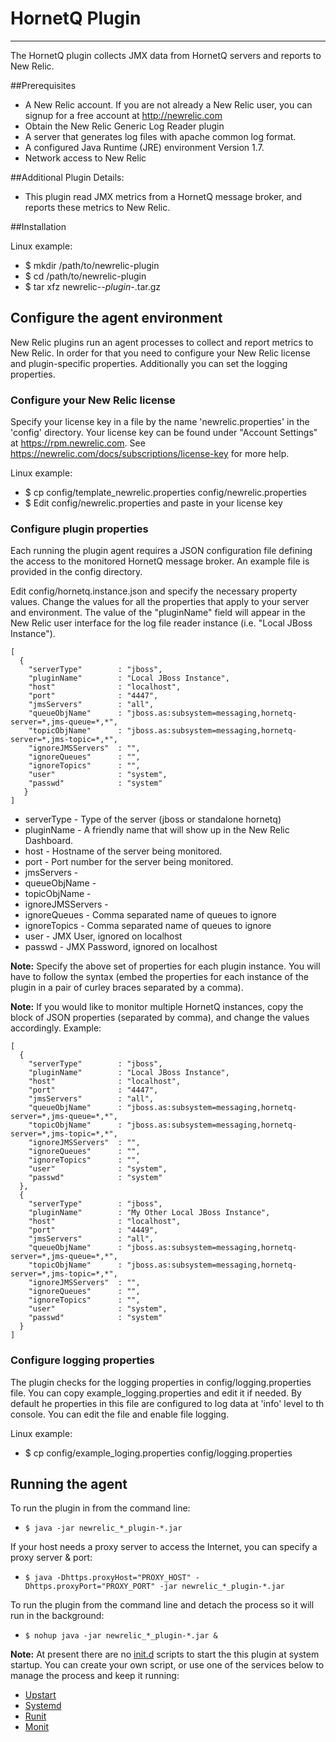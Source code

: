 HornetQ Plugin
==========================================================
- - -
The HornetQ plugin collects JMX data from HornetQ servers and reports to New Relic.


##Prerequisites

*    A New Relic account. If you are not already a New Relic user, you can signup for a free account at http://newrelic.com
*    Obtain the New Relic Generic Log Reader plugin
*    A server that generates log files with apache common log format.
*    A configured Java Runtime (JRE) environment Version 1.7.
*    Network access to New Relic


##Additional Plugin Details:

*	This plugin read JMX metrics from a HornetQ message broker, and reports these metrics to New Relic.


##Installation

Linux example:

*    $ mkdir /path/to/newrelic-plugin
*    $ cd /path/to/newrelic-plugin
*    $ tar xfz newrelic-*-plugin-*.tar.gz
   


## Configure the agent environment
New Relic plugins run an agent processes to collect and report metrics to New Relic. In order for that you need to configure your New Relic license and plugin-specific properties. Additionally you can set the logging properties.


### Configure your New Relic license
Specify your license key in a file by the name 'newrelic.properties' in the 'config' directory.
Your license key can be found under "Account Settings" at https://rpm.newrelic.com. See https://newrelic.com/docs/subscriptions/license-key for more help.

Linux example:

*    $ cp config/template_newrelic.properties config/newrelic.properties
*    $ Edit config/newrelic.properties and paste in your license key

### Configure plugin properties
Each running the plugin agent requires a JSON configuration file defining the access to the monitored HornetQ message broker. An example file is provided in the config directory.

Edit config/hornetq.instance.json and specify the necessary property values. Change the values for all the properties that apply to your server and environment. The value of the "pluginName" field will appear in the New Relic user interface for the log file reader instance (i.e. "Local JBoss Instance"). 

    [
      {
    	"serverType" 		: "jboss",
		"pluginName" 		: "Local JBoss Instance",
		"host"   			: "localhost",
		"port"   			: "4447",
		"jmsServers" 		: "all",
		"queueObjName" 		: "jboss.as:subsystem=messaging,hornetq-server=*,jms-queue=*,*",
		"topicObjName" 		: "jboss.as:subsystem=messaging,hornetq-server=*,jms-topic=*,*",
		"ignoreJMSServers" 	: "",
		"ignoreQueues" 		: "",
		"ignoreTopics" 		: "",
		"user"   			: "system",
		"passwd" 			: "system"
       }
    ]

  * serverType			- Type of the server (jboss or standalone hornetq)
  * pluginName			- A friendly name that will show up in the New Relic Dashboard.
  * host 				- Hostname of the server being monitored.
  * port 				- Port number for the server being monitored.
  * jmsServers 			- 
  * queueObjName 		- 
  * topicObjName 		- 
  * ignoreJMSServers 	- 
  * ignoreQueues 		- Comma separated name of queues to ignore
  * ignoreTopics 		- Comma separated name of queues to ignore
  * user 				- JMX User, ignored on localhost
  * passwd 				- JMX Password, ignored on localhost

**Note:** Specify the above set of properties for each plugin instance. You will have to follow the syntax (embed the properties for each instance of the plugin in a pair of curley braces separated by a comma).

**Note:** If you would like to monitor multiple HornetQ instances, copy the block of JSON properties (separated by comma), and change the values accordingly. Example:

    [
      {
    	"serverType" 		: "jboss",
		"pluginName" 		: "Local JBoss Instance",
		"host"   			: "localhost",
		"port"   			: "4447",
		"jmsServers" 		: "all",
		"queueObjName" 		: "jboss.as:subsystem=messaging,hornetq-server=*,jms-queue=*,*",
		"topicObjName" 		: "jboss.as:subsystem=messaging,hornetq-server=*,jms-topic=*,*",
		"ignoreJMSServers" 	: "",
		"ignoreQueues" 		: "",
		"ignoreTopics" 		: "",
		"user"   			: "system",
		"passwd" 			: "system"
      },
      {
    	"serverType" 		: "jboss",
		"pluginName" 		: "My Other Local JBoss Instance",
		"host"   			: "localhost",
		"port"   			: "4449",
		"jmsServers" 		: "all",
		"queueObjName" 		: "jboss.as:subsystem=messaging,hornetq-server=*,jms-queue=*,*",
		"topicObjName" 		: "jboss.as:subsystem=messaging,hornetq-server=*,jms-topic=*,*",
		"ignoreJMSServers" 	: "",
		"ignoreQueues" 		: "",
		"ignoreTopics" 		: "",
		"user"   			: "system",
		"passwd" 			: "system"
      }
    ]


### Configure logging properties
The plugin checks for the logging properties in config/logging.properties file. You can copy example_logging.properties and edit it if needed. By default he properties in this file are configured to log data at 'info' level to th console. You can edit the file and enable file logging.

Linux example:

*    $ cp config/example_loging.properties config/logging.properties


## Running the agent
To run the plugin in from the command line: 

*    `$ java -jar newrelic_*_plugin-*.jar`

If your host needs a proxy server to access the Internet, you can specify a proxy server & port: 

*    `$ java -Dhttps.proxyHost="PROXY_HOST" -Dhttps.proxyPort="PROXY_PORT" -jar newrelic_*_plugin-*.jar`

To run the plugin from the command line and detach the process so it will run in the background:

*    `$ nohup java -jar newrelic_*_plugin-*.jar &`

**Note:** At present there are no [init.d](http://en.wikipedia.org/wiki/Init) scripts to start the this plugin at system startup. You can create your own script, or use one of the services below to manage the process and keep it running:

*    [Upstart](http://upstart.ubuntu.com/)
*    [Systemd](http://www.freedesktop.org/wiki/Software/systemd/)
*    [Runit](http://smarden.org/runit/)
*    [Monit](http://mmonit.com/monit/)

